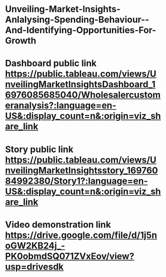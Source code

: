 # Unveiling-Market-Insights-Anlalysing-Spending-Behaviour--And-Identifying-Opportunities-For-Growth
# Dashboard public link https://public.tableau.com/views/UnveilingMarketInsightsDashboard_16976085685040/Wholesalercustomeranalysis?:language=en-US&:display_count=n&:origin=viz_share_link
# Story public link https://public.tableau.com/views/UnveilingMarketInsightsstory_16976084992380/Story1?:language=en-US&:display_count=n&:origin=viz_share_link
# Video demonstration link https://drive.google.com/file/d/1j5noGW2KB24j_-PK0obmdSQ071ZVxEov/view?usp=drivesdk
